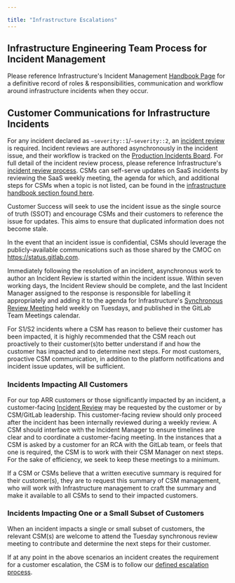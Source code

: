 ```yaml
---

title: "Infrastructure Escalations"
---
```









## Infrastructure Engineering Team Process for Incident Management

Please reference Infrastructure's Incident Management [Handbook Page](/handbook/engineering/infrastructure/incident-management/)
 for a definitive record of roles & responsibilities, communication and workflow
 around infrastructure incidents when they occur.

## Customer Communications for Infrastructure Incidents

For any incident declared as `~severity::1`/`~severity::2`, an [incident review](/handbook/engineering/infrastructure/incident-review/#review-criteria)
 is required. Incident reviews are authored asynchronously in the incident issue,
 and their workflow is tracked on the [Production Incidents Board](https://gitlab.com/gitlab-com/gl-infra/production/-/boards/1717012?label_name[]=incident).
 For full detail of the incident review process, please reference Infrastructure's
 [incident review process](/handbook/engineering/infrastructure/incident-review/).  CSMs can self-serve updates on SaaS incidents by reviewing the SaaS weekly meeting, the agenda for which, and additional steps for CSMs when a topic is not listed, can be found in the [infrastructure handbook section found here](/handbook/engineering/infrastructure/incident-review/#review-of-root-causes-and-corrective-actions).

Customer Success will seek to use the incident issue as the single source of truth (SSOT)
 and encourage CSMs and their customers to reference the issue for updates. This aims
 to ensure that duplicated information does not become stale.

In the event that an incident issue is confidential, CSMs should leverage the
 publicly-available communications such as those shared by the CMOC on https://status.gitlab.com.

Immediately following the resolution of an incident, asynchronous work to author
 an Incident Review is started within the incident issue. Within seven working days,
 the Incident Review should be complete, and the last Incident Manager assigned to the response is responsible for labelling
 it appropriately and adding it to the agenda for Infrastructure's
 [Synchronous Review Meeting](/handbook/engineering/infrastructure/incident-review/#synchronous-review-meeting-sessions)
 held weekly on Tuesdays, and published in the GitLab Team Meetings calendar.  

For S1/S2 incidents where a CSM has reason to believe their customer has been impacted,
 it is highly recommended that the CSM reach out proactively to their customer(s)to better understand
 if and how the customer has impacted and to determine next steps. For most customers,
 proactive CSM communication, in addition to the platform notifications and incident
 issue updates, will be sufficient.

### Incidents Impacting All Customers

For our top ARR customers or those significantly impacted by an incident, a customer-facing
 [Incident Review](/handbook/engineering/infrastructure/incident-review/#review-of-root-causes-and-corrective-actions)
 may be requested by the customer or by CSM/GitLab leadership. This customer-facing review
 should only proceed after the incident has been internally reviewed during a weekly review.
 A CSM should interface with the Incident Manager to ensure timelines are clear and to coordinate a
 customer-facing meeting. In the instances that a CSM is asked by a customer for
 an RCA with the GitLab team, or feels that one is required, the CSM is to work
 with their CSM Manager on next steps. For the sake of efficiency, we seek to keep
 these meetings to a minimum.

If a CSM or CSMs believe that a written executive summary is required for their customer(s),
 they are to request this summary of CSM management, who will work with Infrastructure management
 to craft the summary and make it available to all CSMs to send to their impacted customers.

### Incidents Impacting One or a Small Subset of Customers

When an incident impacts a single or small subset of customers, the relevant CSM(s)
 are welcome to attend the Tuesday synchronous review meeting to contribute and
 determine the next steps for their customer.

If at any point in the above scenarios an incident creates the requirement for a
 customer escalation, the CSM is to follow our [defined escalation process](/handbook/customer-success/csm/escalations/#definitions-of-severity-levels).
